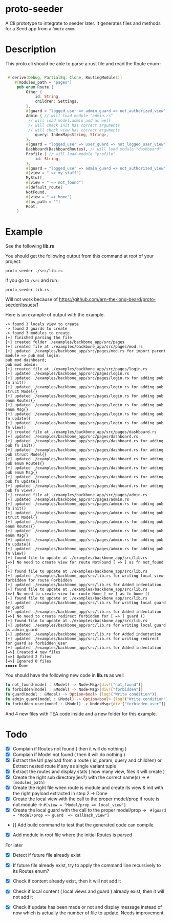 # proto-seeder
A Cli prototype to integrate to seeder later.
It generates files and methods for a Seed app from a `Route` `enum`.


# Description

This proto cli should be able to parse a rust file and read the Route enum :

```rust

 #[derive(Debug, PartialEq, Clone, RoutingModules)]
    #[modules_path = "pages"]
     pub enum Route {
         Other {
             id: String,
             children: Settings,
         },
         #[guard = "logged_user => admin_guard => not_authorized_view"]
         Admin { // will load module "admin.rs"
          // will load model.admin and as well
          // will check init has correct arguments
          // will check view has correct arguments
             query: IndexMap<String, String>,
         },
         #[guard = "logged_user => user_guard => not_logged_user_view"]
         Dashboard(DashboardRoutes), // will load module "dashboard"
         Profile { // will load module "profile"
             id: String,
         },
         #[guard = "logged_user => admin_guard => not_authorized_view"]
         #[view = " => my_stuff"]
         MyStuff,
         #[view = " => not_found"]
         #[default_route]
         NotFound,
         #[view = " => home"]
         #[as_path = ""]
         Root,
     }

```
# Example

See the following **lib.rs**

You should get the following output from this command at root of your project: 

`proto_seeder ./src/lib.rs`

if you go to `/src`  and run : 

`proto_seeder lib.rs`

Will not work because of https://github.com/arn-the-long-beard/proto-seeder/issues/1

Here is an example of output with the example.

```
-> found 3 locals view to create
-> found 2 guards to create
-> found 3 modules to create
[+] finished parsing the file
[+] created folder ./examples/backbone_app/src/pages
[+] created file at ./examples/backbone_app/src/pages/mod.rs 
[+] updated ./examples/backbone_app/src/pages/mod.rs for import parent module => pub mod login;
pub mod dashboard;
pub mod admin;
[+] created file at ./examples/backbone_app/src/pages/login.rs 
[+] updated ./examples/backbone_app/src/pages/login.rs 
[+] updated ./examples/backbone_app/src/pages/login.rs for adding pub fn init()
[+] updated ./examples/backbone_app/src/pages/login.rs for adding pub struct Model{}
[+] updated ./examples/backbone_app/src/pages/login.rs for adding pub enum Routes{} 
[+] updated ./examples/backbone_app/src/pages/login.rs for adding pub enum Msg{}
[+] updated ./examples/backbone_app/src/pages/login.rs for adding pub fn update()
[+] updated ./examples/backbone_app/src/pages/login.rs for adding pub fn view()
[+] created file at ./examples/backbone_app/src/pages/dashboard.rs 
[+] updated ./examples/backbone_app/src/pages/dashboard.rs 
[+] updated ./examples/backbone_app/src/pages/dashboard.rs for adding pub fn init()
[+] updated ./examples/backbone_app/src/pages/dashboard.rs for adding pub struct Model{}
[+] updated ./examples/backbone_app/src/pages/dashboard.rs for adding pub enum Routes{} 
[+] updated ./examples/backbone_app/src/pages/dashboard.rs for adding pub enum Msg{}
[+] updated ./examples/backbone_app/src/pages/dashboard.rs for adding pub fn update()
[+] updated ./examples/backbone_app/src/pages/dashboard.rs for adding pub fn view()
[+] created file at ./examples/backbone_app/src/pages/admin.rs 
[+] updated ./examples/backbone_app/src/pages/admin.rs 
[+] updated ./examples/backbone_app/src/pages/admin.rs for adding pub fn init()
[+] updated ./examples/backbone_app/src/pages/admin.rs for adding pub struct Model{}
[+] updated ./examples/backbone_app/src/pages/admin.rs for adding pub enum Routes{} 
[+] updated ./examples/backbone_app/src/pages/admin.rs for adding pub enum Msg{}
[+] updated ./examples/backbone_app/src/pages/admin.rs for adding pub fn update()
[+] updated ./examples/backbone_app/src/pages/admin.rs for adding pub fn view()
[+] found file to update at ./examples/backbone_app/src/lib.rs 
[=>] No need to create view for route NotFound [ => ] as fn not_found ()
[+] found file to update at ./examples/backbone_app/src/lib.rs 
[+] updated ./examples/backbone_app/src/lib.rs for writing local view forbidden for route Forbidden
[+] updated ./examples/backbone_app/src/lib.rs for Added indentation
[+] found file to update at ./examples/backbone_app/src/lib.rs 
[=>] No need to create view for route Home [ => ] as fn home ()
[+] found file to update at ./examples/backbone_app/src/lib.rs 
[+] updated ./examples/backbone_app/src/lib.rs for writing local guard as guard
[+] updated ./examples/backbone_app/src/lib.rs for Added indentation
[=>] No need to create redirect forbidden for [ => ] guard ()
[+] found file to update at ./examples/backbone_app/src/lib.rs 
[+] updated ./examples/backbone_app/src/lib.rs for writing local guard as admin_guard
[+] updated ./examples/backbone_app/src/lib.rs for Added indentation
[+] updated ./examples/backbone_app/src/lib.rs for writing redirect for guard as forbidden_user
[+] updated ./examples/backbone_app/src/lib.rs for Added indentation
[=>] Created 4 new files
[=>] Updated 2 files
[=>] Ignored 0 files
▪▪▪▪▪ Done
```
You should have the following new code in **lib.rs** as well

```rust
fn not_found(model : &Model) -> Node<Msg>{div!["not_found"]}
fn forbidden(model : &Model) -> Node<Msg>{div!["forbidden"]}
fn guard(model : &Model) -> Option<bool> {log!("Write condition")}
fn admin_guard(model : &Model) -> Option<bool> {log!("Write condition")}
fn forbidden_user(model : &Model) -> Node<Msg>{div!["forbidden_user"]}
```

And 4 new files with TEA code inside and a new folder for this example.

# Todo 

- [x] Complain if Routes not found ( then it will do nothing ) 
- [x] Complain if Model not found ( then it will do nothing ) 
- [x] Extract the Url payload from a route ( id_param, query and children) or Extract nested route if any as single variant tuple 
- [x] Extract the routes and display stats ( how many view, files it will create ) 
- [x] Create the right sub directory(ies?) with the correct name(s) ->   `#[modules_path]`
- [x] Create the right file when route is module and create its view & init with the right payload extracted in step 2 -> Done
- [x] Create the local view with the call to the proper model/prop if route is not module ->   `#[view = "Model/prop => local_view"]` 
- [x] Create the local guard with the call to the proper model/prop ->  ` #[guard = "Model/prop => guard  => callback_view"]` 
- [] Add build command to test that the generated code can compile
- [x] Add module in root file where the initial Routes is parsed 

For later
- [x] Detect if future file already exist 
- [x] If future file already exist, try to apply the command line recursively to its Routes enum?
- [x] Check if content already exist, then it will not add it 
- [x] Check if local content ( local views and guard ) already exist, then it will not add it 

- [x] Check if update has been made or not and display message instead of now which is actually the number of file to update. Needs improvement.
